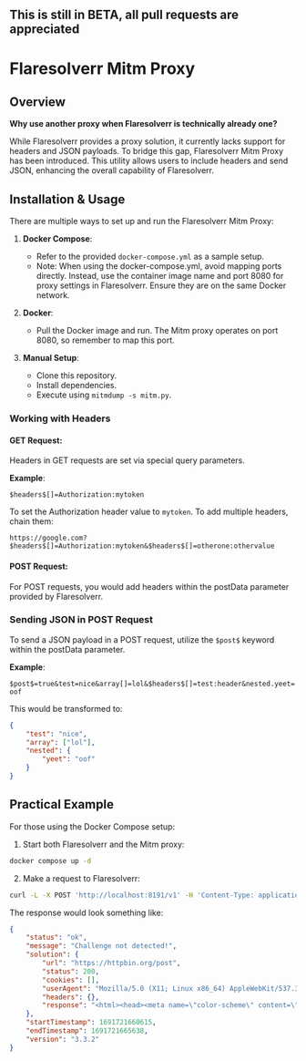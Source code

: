 ## This is still in BETA, all pull requests are appreciated

# Flaresolverr Mitm Proxy

## Overview

**Why use another proxy when Flaresolverr is technically already one?**

While Flaresolverr provides a proxy solution, it currently lacks support for headers and JSON payloads. To bridge this gap, Flaresolverr Mitm Proxy has been introduced. This utility allows users to include headers and send JSON, enhancing the overall capability of Flaresolverr.

## Installation & Usage

There are multiple ways to set up and run the Flaresolverr Mitm Proxy:

1. **Docker Compose**:

    - Refer to the provided `docker-compose.yml` as a sample setup.
    - Note: When using the docker-compose.yml, avoid mapping ports directly. Instead, use the container image name and port 8080 for proxy settings in Flaresolverr. Ensure they are on the same Docker network.

2. **Docker**:

    - Pull the Docker image and run. The Mitm proxy operates on port 8080, so remember to map this port.

3. **Manual Setup**:
    - Clone this repository.
    - Install dependencies.
    - Execute using `mitmdump -s mitm.py`.

### Working with Headers

#### GET Request:

Headers in GET requests are set via special query parameters.

**Example**:

`$headers$[]=Authorization:mytoken`

To set the Authorization header value to `mytoken`. To add multiple headers, chain them:

`https://google.com?$headers$[]=Authorization:mytoken&$headers$[]=otherone:othervalue`

#### POST Request:

For POST requests, you would add headers within the postData parameter provided by Flaresolverr.

### Sending JSON in POST Request

To send a JSON payload in a POST request, utilize the `$post$` keyword within the postData parameter.

**Example**:

`$post$=true&test=nice&array[]=lol&$headers$[]=test:header&nested.yeet=oof`

This would be transformed to:

```json
{
    "test": "nice",
    "array": ["lol"],
    "nested": {
        "yeet": "oof"
    }
}
```

## Practical Example

For those using the Docker Compose setup:

1. Start both Flaresolverr and the Mitm proxy:

```bash
docker compose up -d
```

2. Make a request to Flaresolverr:

```bash
curl -L -X POST 'http://localhost:8191/v1' -H 'Content-Type: application/json' --data-raw '{ "cmd": "request.get", "url":"https://www.crunchyroll.com/", "maxTimeout": 60000, "proxy": { "url": "http://flaresolverr-mitm-proxy:8080" }, "postData": "$post$=true&test=nice&array[]=lol&$headers$[]=test:header&nested.yeet=oof" }'
```

The response would look something like:

```json
{
    "status": "ok",
    "message": "Challenge not detected!",
    "solution": {
        "url": "https://httpbin.org/post",
        "status": 200,
        "cookies": [],
        "userAgent": "Mozilla/5.0 (X11; Linux x86_64) AppleWebKit/537.36 (KHTML, like Gecko) Chrome/115.0.0.0 Safari/537.36",
        "headers": {},
        "response": "<html><head><meta name=\"color-scheme\" content=\"light dark\"></head><body><pre style=\"word-wrap: break-word; white-space: pre-wrap;\">{\n  \"args\": {}, \n  \"data\": \"{\\\"test\\\": \\\"nice\\\", \\\"array\\\": [\\\"lol\\\"], \\\"nested\\\": {\\\"yeet\\\": \\\"oof\\\"}}\", \n  \"files\": {}, \n  \"form\": {}, \n  \"headers\": {\n    \"Accept\": \"text/html,application/xhtml+xml,application/xml;q=0.9,image/avif,image/webp,image/apng,*/*;q=0.8,application/signed-exchange;v=b3;q=0.7\", \n    \"Accept-Encoding\": \"gzip, deflate, br\", \n    \"Accept-Language\": \"en-US,en;q=0.9\", \n    \"Cache-Control\": \"max-age=0\", \n    \"Content-Length\": \"61\", \n    \"Content-Type\": \"application/json\", \n    \"Host\": \"httpbin.org\", \n    \"Origin\": \"null\", \n    \"Sec-Ch-Ua\": \"\\\"Chromium\\\";v=\\\"115\\\", \\\"Not/A)Brand\\\";v=\\\"99\\\"\", \n    \"Sec-Ch-Ua-Mobile\": \"?0\", \n    \"Sec-Ch-Ua-Platform\": \"\\\"Linux\\\"\", \n    \"Sec-Fetch-Dest\": \"document\", \n    \"Sec-Fetch-Mode\": \"navigate\", \n    \"Sec-Fetch-Site\": \"cross-site\", \n    \"Test\": \"header\", \n    \"Upgrade-Insecure-Requests\": \"1\", \n    \"User-Agent\": \"Mozilla/5.0 (X11; Linux x86_64) AppleWebKit/537.36 (KHTML, like Gecko) Chrome/115.0.0.0 Safari/537.36\", \n    \"X-Amzn-Trace-Id\": \"Root=1-64d59fbf-3a7a7e743a2c47bb5ab00d3b\"\n  }, \n  \"json\": {\n    \"array\": [\n      \"lol\"\n    ], \n    \"nested\": {\n      \"yeet\": \"oof\"\n    }, \n    \"test\": \"nice\"\n  }, \n  \"url\": \"https://httpbin.org/post\"\n}\n</pre></body></html>"
    },
    "startTimestamp": 1691721660615,
    "endTimestamp": 1691721665638,
    "version": "3.3.2"
}
```
